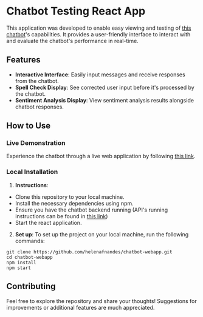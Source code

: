 # Chatbot Testing React App

This application was developed to enable easy viewing and testing of [this chatbot](https://github.com/helenafnandes/mood-analyzer-chatbot)'s capabilities. It provides a user-friendly interface to interact with and evaluate the chatbot's performance in real-time.

## Features

- **Interactive Interface**: Easily input messages and receive responses from the chatbot.
- **Spell Check Display**: See corrected user input before it's processed by the chatbot.
- **Sentiment Analysis Display**: View sentiment analysis results alongside chatbot responses.

## How to Use

### Live Demonstration

Experience the chatbot through a live web application by following [this link](https://chatbot-webapp-one.vercel.app/).

### Local Installation

1. **Instructions**:

- Clone this repository to your local machine.
- Install the necessary dependencies using npm.
- Ensure you have the chatbot backend running (API's running instructions can be found in [this link](https://github.com/helenafnandes/mood-analyzer-chatbot))
- Start the react application.

2. **Set up**: To set up the project on your local machine, run the following commands:

```
git clone https://github.com/helenafnandes/chatbot-webapp.git
cd chatbot-webapp
npm install
npm start
```

## Contributing

Feel free to explore the repository and share your thoughts! Suggestions for improvements or additional features are much appreciated.
